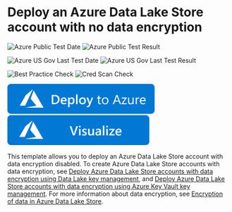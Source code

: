# Deploy an Azure Data Lake Store account with no data encryption

![Azure Public Test Date](https://azurequickstartsservice.blob.core.windows.net/badges/101-data-lake-store-no-encryption/PublicLastTestDate.svg)
![Azure Public Test Result](https://azurequickstartsservice.blob.core.windows.net/badges/101-data-lake-store-no-encryption/PublicDeployment.svg)

![Azure US Gov Last Test Date](https://azurequickstartsservice.blob.core.windows.net/badges/101-data-lake-store-no-encryption/FairfaxLastTestDate.svg)
![Azure US Gov Last Test Result](https://azurequickstartsservice.blob.core.windows.net/badges/101-data-lake-store-no-encryption/FairfaxDeployment.svg)

![Best Practice Check](https://azurequickstartsservice.blob.core.windows.net/badges/101-data-lake-store-no-encryption/BestPracticeResult.svg)
![Cred Scan Check](https://azurequickstartsservice.blob.core.windows.net/badges/101-data-lake-store-no-encryption/CredScanResult.svg)

[![Deploy To Azure](https://raw.githubusercontent.com/Azure/azure-quickstart-templates/master/1-CONTRIBUTION-GUIDE/images/deploytoazure.svg?sanitize=true)]("https://portal.azure.com/#create/Microsoft.Template/uri/https%3A%2F%2Fraw.githubusercontent.com%2FAzure%2Fazure-quickstart-templates%2Fmaster%2F101-data-lake-store-no-encryption%2Fazuredeploy.json")  [![Visualize](https://raw.githubusercontent.com/Azure/azure-quickstart-templates/master/1-CONTRIBUTION-GUIDE/images/visualizebutton.svg?sanitize=true)]("http://armviz.io/#/?load=https%3A%2F%2Fraw.githubusercontent.com%2FAzure%2Fazure-quickstart-templates%2Fmaster%2F101-data-lake-store-no-encryption%2Fazuredeploy.json")
    


This template allows you to deploy an Azure Data Lake Store account with data encryption disabled. To create Azure Data Lake Store accounts with data encryption, see [Deploy Azure Data Lake Store accounts with data encryption using Data Lake key management](https://azure.microsoft.com/resources/templates/101-data-lake-store-encryption-adls/), and [Deploy Azure Data Lake Store accounts with data encryption using Azure Key Vault key management](https://azure.microsoft.com/resources/templates/101-data-lake-store-encryption-key-vault/). For more information about data encryption, see [Encryption of data in Azure Data Lake Store](https://docs.microsoft.com/azure/data-lake-store/data-lake-store-encryption).

